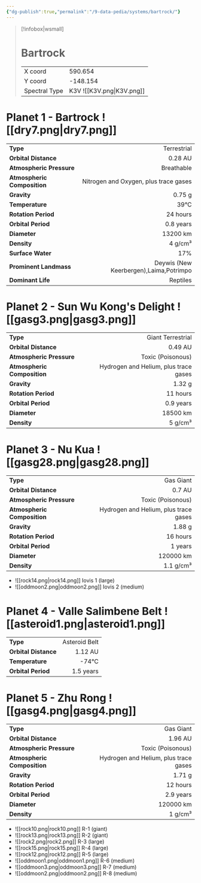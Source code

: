 ```yaml
---
{"dg-publish":true,"permalink":"/9-data-pedia/systems/bartrock/"}
---
```


> [!infobox|wsmall]
> # Bartrock
> | | |
> | - | - |
> | X coord | 590.654 |
> | Y coord| -148.154 |
> | Spectral Type | K3V ![[K3V.png\|K3V.png]] |

# Planet 1 - Bartrock ![[dry7.png\|dry7.png]]
|                             |                           |
| --------------------------- | -------------------------:|
| **Type**                    |             Terrestrial |
| **Orbital Distance**        |   0.28 AU |
| **Atmospheric Pressure**    |       Breathable |
| **Atmospheric Composition** |      Nitrogen and Oxygen, plus trace gases |
| **Gravity**                 |        0.75 g |
| **Temperature**             |    39°C |
| **Rotation Period**         |  24 hours |
| **Orbital Period** | 0.8 years |
| **Diameter**                |      13200 km | 
| **Density**                 |    4 g/cm³ |
| **Surface Water**           |           17% | 
| **Prominent Landmass**      |         Deywis (New Keerbergen),Laima,Potrimpo | 
| **Dominant Life**           |         Reptiles |





# Planet 2 - Sun Wu Kong's Delight ![[gasg3.png\|gasg3.png]]
|                             |                           |
| --------------------------- | -------------------------:|
| **Type**                    |             Giant Terrestrial |
| **Orbital Distance**        |   0.49 AU |
| **Atmospheric Pressure**    |       Toxic (Poisonous) |
| **Atmospheric Composition** |      Hydrogen and Helium, plus trace gases |
| **Gravity**                 |        1.32 g |
| **Rotation Period**         |  11 hours |
| **Orbital Period** | 0.9 years |
| **Diameter**                |      18500 km | 
| **Density**                 |    5 g/cm³ |





# Planet 3 - Nu Kua ![[gasg28.png\|gasg28.png]]
|                             |                           |
| --------------------------- | -------------------------:|
| **Type**                    |             Gas Giant |
| **Orbital Distance**        |   0.7 AU |
| **Atmospheric Pressure**    |       Toxic (Poisonous) |
| **Atmospheric Composition** |      Hydrogen and Helium, plus trace gases |
| **Gravity**                 |        1.88 g |
| **Rotation Period**         |  16 hours |
| **Orbital Period** | 1 years |
| **Diameter**                |      120000 km | 
| **Density**                 |    1.1 g/cm³ |



- ![[rock14.png\|rock14.png]] Iovis 1 (large)
- ![[oddmoon2.png\|oddmoon2.png]] Iovis 2 (medium)


# Planet 4 - Valle Salimbene Belt ![[asteroid1.png\|asteroid1.png]]
|                             |                           |
| --------------------------- | -------------------------:|
| **Type**                    |             Asteroid Belt |
| **Orbital Distance**        |   1.12 AU |
| **Temperature**             |    -74°C |
| **Orbital Period** | 1.5 years |





# Planet 5 - Zhu Rong ![[gasg4.png\|gasg4.png]]
|                             |                           |
| --------------------------- | -------------------------:|
| **Type**                    |             Gas Giant |
| **Orbital Distance**        |   1.96 AU |
| **Atmospheric Pressure**    |       Toxic (Poisonous) |
| **Atmospheric Composition** |      Hydrogen and Helium, plus trace gases |
| **Gravity**                 |        1.71 g |
| **Rotation Period**         |  12 hours |
| **Orbital Period** | 2.9 years |
| **Diameter**                |      120000 km | 
| **Density**                 |    1 g/cm³ |



- ![[rock10.png\|rock10.png]] R-1 (giant)
- ![[rock13.png\|rock13.png]] R-2 (giant)
- ![[rock2.png\|rock2.png]] R-3 (large)
- ![[rock15.png\|rock15.png]] R-4 (large)
- ![[rock12.png\|rock12.png]] R-5 (large)
- ![[oddmoon1.png\|oddmoon1.png]] R-6 (medium)
- ![[oddmoon3.png\|oddmoon3.png]] R-7 (medium)
- ![[oddmoon2.png\|oddmoon2.png]] R-8 (medium)


